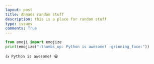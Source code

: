 ```yaml
---
layout: post
title: Ahmads random stuff
description: this is a place for random stuff
type: issues
comments: True
---
```


```python
from emoji import emojize 
print(emojize(":thumbs_up: Python is awesome! :grinning_face:"))
```

    👍 Python is awesome! 😀

